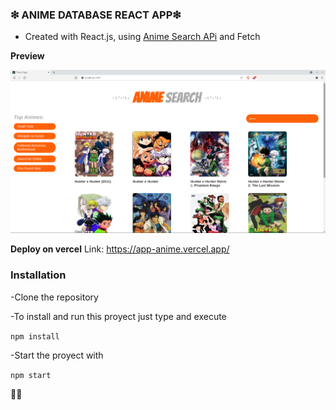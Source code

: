 ### ❇ ANIME DATABASE REACT APP❇

- Created with React.js, using [Anime Search APi][1] and Fetch

**Preview**

![Search App](animeSearch.png "Search App")

**Deploy on vercel**
Link: https://app-anime.vercel.app/
### Installation

-Clone the repository

-To install and run this proyect just type and execute

`npm install`

-Start the proyect with

`npm start`

👩‍💻




[1]: https://jikan.moe/ "Jikan Search API"